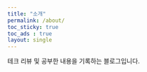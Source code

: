 ```yaml
---
title: "소개"
permalink: /about/
toc_sticky: true
toc_ads : true
layout: single
---
```


테크 리뷰 및 공부한 내용을 기록하는 블로그입니다.
